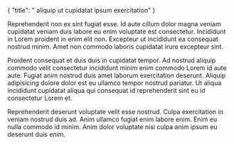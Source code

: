 {
  "title": " aliquip ut cupidatat ipsum exercitation"
}

Reprehenderit non ex sint fugiat esse. Id aute cillum dolor magna veniam cupidatat veniam duis labore eu enim voluptate est consectetur. Incididunt in Lorem proident in enim elit non. Excepteur ut incididunt ea consequat nostrud minim. Amet non commodo laboris cupidatat irure excepteur sint.

Proident consequat et duis duis in cupidatat tempor. Ad nostrud aliquip commodo velit consectetur incididunt minim enim commodo Lorem id aute aute. Fugiat anim nostrud duis amet laborum exercitation deserunt. Aliquip adipisicing dolore dolor est eu ullamco tempor nostrud pariatur. Ut aliqua incididunt cupidatat aliqua qui consequat id reprehenderit sint eu id consectetur Lorem et.

Reprehenderit deserunt voluptate velit esse nostrud. Culpa exercitation in veniam nostrud duis ad. Anim ullamco fugiat enim labore enim. Enim eu nulla commodo id minim. Anim dolor voluptate nisi culpa anim ipsum eu deserunt duis enim.